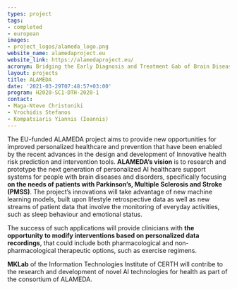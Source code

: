 ```yaml
---
types: project
tags:
- completed
- european
images:
- project_logos/alameda_logo.png
website_name: alamedaproject.eu
website_link: https://alamedaproject.eu/
acronym: Bridging the Early Diagnosis and Treatment Gab of Brain Diseases via Smart, Connected, Proactive and Evidence-based Technological Interventions
layout: projects
title: ALAMEDA
date: '2021-03-29T07:48:57+03:00'
program: H2020-SC1-DTH-2020-1
contact:
- Maga-Nteve Christoniki
- Vrochidis Stefanos
- Kompatsiaris Yiannis (Ioannis)
---
```

<p>
The EU-funded ALAMEDA project aims to provide new opportunities for improved personalized healthcare and prevention that have been enabled by the recent advances in the design and development of Innovative health risk prediction and intervention tools. <b>ALAMEDA’s vision</b> is to research and prototype the next generation of personalized AI healthcare support systems for people with brain diseases and disorders, specifically focusing <b>on the needs of patients with Parkinson’s, Multiple Sclerosis and Stroke (PMSS)</b>. The project’s innovations will take advantage of new machine learning models, built upon lifestyle retrospective data as well as new streams of patient data that involve the monitoring of everyday activities, such as sleep behaviour and emotional status.
</p>
<p>
The success of such applications will provide clinicians with <b>the opportunity to modify interventions based on personalized data recordings</b>, that could include both pharmacological and non-pharmacological therapeutic options, such as exercise regimens.
</p>
<p>
<b>MKLab</b> of the Information Technologies Institute of CERTH will contribe to the research and development of novel AI technologies for health as part of the consortium of ALAMEDA.
</p>
